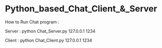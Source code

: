 # Python_based_Chat_Client_&_Server
How to Run Chat program :

Server  : python Chat_Server.py 127.0.0.1 1234

Client  : python Chat_Client.py 127.0.0.1 1234
